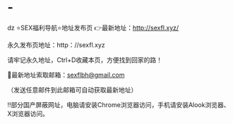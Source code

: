 # -
dz
⭐️SEX福利导航⭐️地址发布页 👉最新地址：http://sexfl.xyz/

永久发布页地址：http：//sexfl.xyz

请牢记永久地址，Ctrl+D收藏本页，方便找到回家的路！


📧最新地址索取邮箱：sexflbh@gmail.com

（发送任意邮件到此邮箱可自动获取最新地址）

‼️部分国产屏蔽网址，电脑请安装Chrome浏览器访问，手机请安装Alook浏览器、X浏览器访问。
